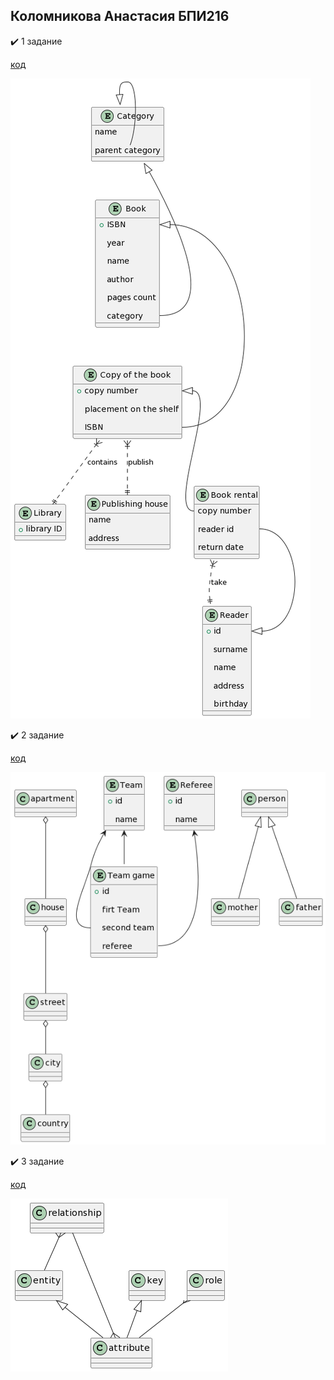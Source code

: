 ## Коломникова Анастасия БПИ216
✔️ 1 задание

[код](https://github.com/PostRed/BD_homeworks/blob/main/Sem2/task1.txt)

![image](https://github.com/PostRed/BD_homeworks/blob/main/Sem2/task1.png)

✔️ 2 задание

[код](https://github.com/PostRed/BD_homeworks/blob/main/Sem2/task2.txt)

![image](https://github.com/PostRed/BD_homeworks/blob/main/Sem2/task2.png)

✔️ 3 задание

[код](https://github.com/PostRed/BD_homeworks/blob/main/Sem2/task3.txt)

![image](https://github.com/PostRed/BD_homeworks/blob/main/Sem2/task3.png)
